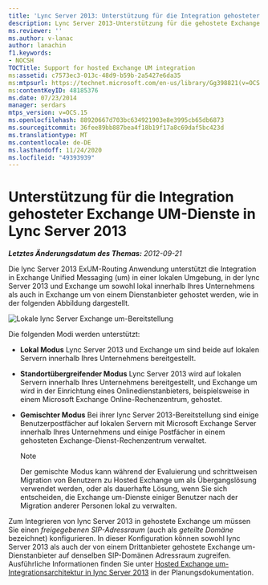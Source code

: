 ```yaml
---
title: 'Lync Server 2013: Unterstützung für die Integration gehosteter Exchange UM-Dienste'
description: Lync Server 2013-Unterstützung für die gehostete Exchange um-Integration
ms.reviewer: ''
ms.author: v-lanac
author: lanachin
f1.keywords:
- NOCSH
TOCTitle: Support for hosted Exchange UM integration
ms:assetid: c7573ec3-013c-48d9-b59b-2a5427e6da35
ms:mtpsurl: https://technet.microsoft.com/en-us/library/Gg398821(v=OCS.15)
ms:contentKeyID: 48185376
ms.date: 07/23/2014
manager: serdars
mtps_version: v=OCS.15
ms.openlocfilehash: 88920667d703bc634921903e8e3995cb65db6873
ms.sourcegitcommit: 36fee89bb887bea4f18b19f17a8c69daf5bc423d
ms.translationtype: MT
ms.contentlocale: de-DE
ms.lasthandoff: 11/24/2020
ms.locfileid: "49393939"
---
```

# <a name="support-for-hosted-exchange-um-integration-in-lync-server-2013"></a>Unterstützung für die Integration gehosteter Exchange UM-Dienste in Lync Server 2013

<div data-xmlns="http://www.w3.org/1999/xhtml">

<div class="topic" data-xmlns="http://www.w3.org/1999/xhtml" data-msxsl="urn:schemas-microsoft-com:xslt" data-cs="https://msdn.microsoft.com/">

<div data-asp="https://msdn2.microsoft.com/asp">



</div>

<div id="mainSection">

<div id="mainBody">

<span> </span>

_**Letztes Änderungsdatum des Themas:** 2012-09-21_

Die lync Server 2013 ExUM-Routing Anwendung unterstützt die Integration in Exchange Unified Messaging (um) in einer lokalen Umgebung, in der lync Server 2013 und Exchange um sowohl lokal innerhalb Ihres Unternehmens als auch in Exchange um von einem Dienstanbieter gehostet werden, wie in der folgenden Abbildung dargestellt.

![Lokale lync Server Exchange um-Bereitstellung](images/Gg398821.d6498eb9-87ee-40f3-8ecd-852f91546590(OCS.15).jpg "Lokale lync Server Exchange um-Bereitstellung")

Die folgenden Modi werden unterstützt:

  - **Lokal Modus**   Lync Server 2013 und Exchange um sind beide auf lokalen Servern innerhalb Ihres Unternehmens bereitgestellt.

  - **Standortübergreifender Modus**   Lync Server 2013 wird auf lokalen Servern innerhalb Ihres Unternehmens bereitgestellt, und Exchange um wird in der Einrichtung eines Onlinedienstanbieters, beispielsweise in einem Microsoft Exchange Online-Rechenzentrum, gehostet.

  - **Gemischter Modus**   Bei ihrer lync Server 2013-Bereitstellung sind einige Benutzerpostfächer auf lokalen Servern mit Microsoft Exchange Server innerhalb Ihres Unternehmens und einige Postfächer in einem gehosteten Exchange-Dienst-Rechenzentrum verwaltet.
    
    <div>
    

    > [!NOTE]  
    > Der gemischte Modus kann während der Evaluierung und schrittweisen Migration von Benutzern zu Hosted Exchange um als Übergangslösung verwendet werden, oder als dauerhafte Lösung, wenn Sie sich entscheiden, die Exchange um-Dienste einiger Benutzer nach der Migration anderer Personen lokal zu verwalten.

    
    </div>

Zum Integrieren von lync Server 2013 in gehostete Exchange um müssen Sie einen *freigegebenen SIP-Adressraum* (auch als *geteilte Domäne* bezeichnet) konfigurieren. In dieser Konfiguration können sowohl lync Server 2013 als auch der von einem Drittanbieter gehostete Exchange um-Dienstanbieter auf denselben SIP-Domänen Adressraum zugreifen. Ausführliche Informationen finden Sie unter [Hosted Exchange um-Integrationsarchitektur in lync Server 2013](lync-server-2013-hosted-exchange-um-integration-architecture.md) in der Planungsdokumentation.

</div>

<span> </span>

</div>

</div>

</div>

